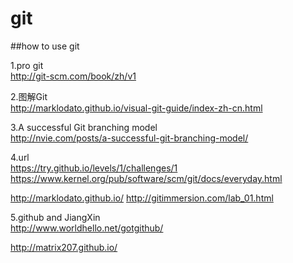 # git
##how to use git


1.pro git  
http://git-scm.com/book/zh/v1

2.图解Git  
http://marklodato.github.io/visual-git-guide/index-zh-cn.html

3.A successful Git branching model  
http://nvie.com/posts/a-successful-git-branching-model/

4.url  
https://try.github.io/levels/1/challenges/1
https://www.kernel.org/pub/software/scm/git/docs/everyday.html

http://marklodato.github.io/
http://gitimmersion.com/lab_01.html

5.github  and JiangXin   
http://www.worldhello.net/gotgithub/


http://matrix207.github.io/

